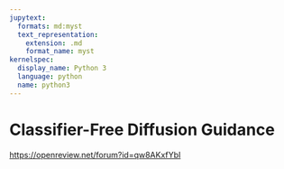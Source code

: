 ```yaml
---
jupytext:
  formats: md:myst
  text_representation:
    extension: .md
    format_name: myst
kernelspec:
  display_name: Python 3
  language: python
  name: python3
---
```


# Classifier-Free Diffusion Guidance

https://openreview.net/forum?id=qw8AKxfYbI